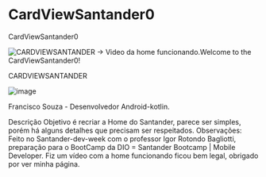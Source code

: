 # CardViewSantander0
 CardViewSantander0
 
![CARDVIEWSANTANDER -> Video da home funcionando.]( https://drive.google.com/file/d/1gIYUbEDHkxTdCA9Jr_wNobmVzAdKimjL/view)Welcome to the CardViewSantander0! 

 CARDVIEWSANTANDER
 
![image](https://user-images.githubusercontent.com/79156176/121102054-67e4b200-c7d3-11eb-85fa-a52049cd08dd.png)


Francisco Souza - Desenvolvedor Android-kotlin.

Descrição
Objetivo é recriar a Home do Santander, parece ser simples, porém há alguns detalhes que precisam ser respeitados.
Observações: Feito no Santander-dev-week com o professor Igor Rotondo Bagliotti, preparação para o BootCamp da DIO = Santander Bootcamp | Mobile Developer.
Fiz um vídeo com a home funcionando ficou bem legal, obrigado por ver minha página.

